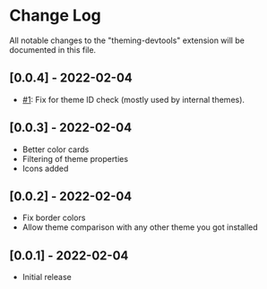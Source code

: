 # Change Log

All notable changes to the "theming-devtools" extension will be documented in this file.

## [0.0.4] - 2022-02-04

- [#1](https://github.com/estruyf/vscode-theming-devtools/issues/1): Fix for theme ID check (mostly used by internal themes).

## [0.0.3] - 2022-02-04

- Better color cards
- Filtering of theme properties
- Icons added

## [0.0.2] - 2022-02-04

- Fix border colors
- Allow theme comparison with any other theme you got installed

## [0.0.1] - 2022-02-04

- Initial release